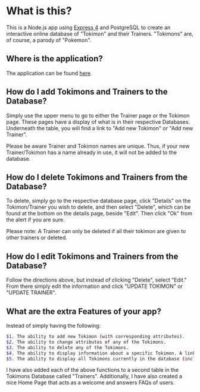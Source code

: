 # What is this?

This is a  Node.js app using [Express 4](http://expressjs.com/) and PostgreSQL to create an 
interactive online database of "Tokimon" and their Trainers. "Tokimons" are, of course, a parody of "Pokemon".

## Where is the application?

The application can be found [here](https://tranquil-journey-20855.herokuapp.com/).

## How do I add Tokimons and Trainers to the Database?

Simply use the upper menu to go to either the Trainer page or the Tokimon page. These pages have a display of what 
is in their respective Databases. Underneath the table, you will find a link to "Add new Tokimon" or "Add new Trainer".

Please be aware Trainer and Tokimon names are unique. Thus, if your new Trainer/Tokimon has a name already in use, 
it will not be added to the database.

## How do I delete Tokimons and Trainers from the Database?

To delete, simply go to the respective database page, click "Details" on the Tokimon/Trainer you wish to delete, and 
then select "Delete", which can be found at the bottom on the details page, beside "Edit". Then click "Ok" from the alert if you are sure.

Please note: A Trainer can only be deleted if all their tokimon are given to other trainers or deleted.

## How do I edit Tokimons and Trainers from the Database?

Follow the directions above, but instead of clicking "Delete", select "Edit." From there simply 
edit the information and click "UPDATE TOKIMON" or "UPDATE TRAINER".

## What are the extra Features of your app?

Instead of simply having the following:
```sh
$1. The ability to add new Tokimon (with corresponding attributes).
$2. The ability to change attributes of any of the Tokimons.
$3. The ability to delete any of the Tokimons.
$4. The ability to display information about a specific Tokimon. A link (Links) should be provided from the Tokimon info page that links to more info.
$5. The ability to display all Tokimons currently in the database (including any other information you collect
```
I have also added each of the above functions to a second table in the Tokimons Database called "Trainers".
Additionally, I have also created a nice Home Page that acts as a welcome and answers FAQs of users.